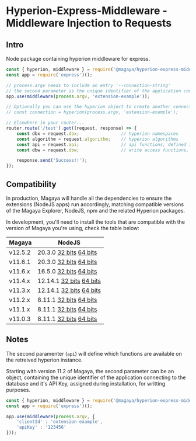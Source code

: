 # Hyperion-Express-Middleware - Middleware Injection to Requests

## Intro
Node package containing hyperion middleware for express.

```js
const { hyperion, middleware } = require('@magaya/hyperion-express-middleware');
const app = require('express')();

// process.argv needs to include an entry '--connection-string'
// the second parameter is the unique identifier of the application connecting to the database
app.use(middleware(process.argv, 'extension-example'));

// Optionally you can use the hyperion object to create another connection: 
// const connection = hyperion(process.argv, 'extension-example');

// Elsewhere in your router...
router.route('/test').get((request, response) => {
    const dbx = request.dbx;                // hyperion namespaces
    const algorithm = request.algorithm;    // hyperion algorithms
    const api = request.api;                // api functions, defined if an API was requested
    const dbw = request.dbw;                // write access functions, save and edit

    response.send('Success!!');
});
```


## Compatibility

In production, Magaya will handle all the dependencies to ensure the extensions (NodeJS apps) run accordingly, matching compatible versions of the Magaya Explorer, NodeJS, npm and the related Hyperion packages.

In development, you'll need to install the tools that are compatible with the version of Magaya you're using, check the table below:

| Magaya        | NodeJS        |
| ------------- | ------------- |
| v12.5.2      | 20.3.0 [32 bits](https://nodejs.org/dist/v20.3.0/node-v20.3.0-x86.msi) [64 bits](https://nodejs.org/dist/v20.3.0/node-v20.3.0-x64.msi)  |
| v11.6.1      | 20.3.0 [32 bits](https://nodejs.org/dist/v20.3.0/node-v20.3.0-x86.msi) [64 bits](https://nodejs.org/dist/v20.3.0/node-v20.3.0-x64.msi)  |
| v11.6.x      | 16.5.0 [32 bits](https://nodejs.org/dist/v16.5.0/node-v16.5.0-x86.msi) [64 bits](https://nodejs.org/dist/v16.5.0/node-v16.5.0-x64.msi)  |
| v11.4.x      | 12.14.1 [32 bits](https://nodejs.org/dist/v12.14.1/node-v12.14.1-x86.msi) [64 bits](https://nodejs.org/dist/v12.14.1/node-v12.14.1-x64.msi)  |
| v11.3.x      | 12.14.1 [32 bits](https://nodejs.org/dist/v12.14.1/node-v12.14.1-x86.msi) [64 bits](https://nodejs.org/dist/v12.14.1/node-v12.14.1-x64.msi)  |
| v11.2.x       | 8.11.1 [32 bits](https://nodejs.org/dist/v8.11.1/node-v8.11.1-x86.msi) [64 bits](https://nodejs.org/dist/v8.11.1/node-v8.11.1-x64.msi)  |
| v11.1.x       | 8.11.1 [32 bits](https://nodejs.org/dist/v8.11.1/node-v8.11.1-x86.msi) [64 bits](https://nodejs.org/dist/v8.11.1/node-v8.11.1-x64.msi)  |
| v11.0.3       | 8.11.1 [32 bits](https://nodejs.org/dist/v8.11.1/node-v8.11.1-x86.msi) [64 bits](https://nodejs.org/dist/v8.11.1/node-v8.11.1-x64.msi)  |

## Notes
The second paramenter (`api`) will define which functions are available on the retreived hyperion instance.

Starting with version 11.2 of Magaya, the second parameter can be an object, containing the unique identifier of the application connecting to the database and it's API Key, assigned during installation, for writting purposes.

```js
const { hyperion, middleware } = require('@magaya/hyperion-express-middleware');
const app = require('express')();

app.use(middleware(process.argv, {
    'clientId' : 'extension-example',
    'apiKey' : '123456'
}));
```
